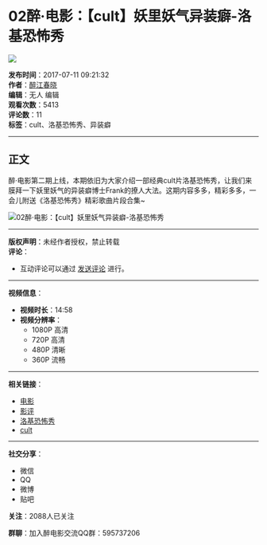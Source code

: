 # 02醉·电影：【cult】妖里妖气异装癖-洛基恐怖秀

![](//i2.hdslb.com/bfs/archive/cf8cf73a3793153edf296175b11e0b6931976129.jpg@100w_100h_1c.webp)

**发布时间**：2017-07-11 09:21:32  
**作者**：[醉江春晓](//space.bilibili.com/16900660)  
**编辑**：无人 编辑  
**观看次数**：5413  
**评论数**：11  
**标签**：cult、洛基恐怖秀、异装癖

---

## 正文

醉·电影第二期上线，本期依旧为大家介绍一部经典cult片洛基恐怖秀，让我们来膜拜一下妖里妖气的异装癖博士Frank的撩人大法。这期内容多多，精彩多多，一会儿附送《洛基恐怖秀》精彩歌曲片段合集~

![02醉·电影：【cult】妖里妖气异装癖-洛基恐怖秀](//i2.hdslb.com/bfs/archive/cf8cf73a3793153edf296175b11e0b6931976129.jpg@518w_290h_1c_!web-video-share-cover.webp)

---

**版权声明**：未经作者授权，禁止转载  
**评论**：  
- 互动评论可以通过 [发送评论](javascript:void(0);) 进行。

---

**视频信息**：  
- **视频时长**：14:58  
- **视频分辨率**：
  - 1080P 高清
  - 720P 高清
  - 480P 清晰
  - 360P 流畅

--- 

**相关链接**：  
- [电影](//search.bilibili.com/all?keyword=%E7%94%B5%E5%BD%B1&from_source=video_tag)  
- [影评](//search.bilibili.com/all?keyword=%E5%BD%B1%E8%AF%84&from_source=video_tag)  
- [洛基恐怖秀](//search.bilibili.com/all?keyword=%E6%B4%9B%E5%9F%BA%E6%81%90%E6%80%96%E7%A7%80&from_source=video_tag)  
- [cult](//search.bilibili.com/all?keyword=cult&from_source=video_tag)  

---

**社交分享**：
- 微信
- QQ
- 微博
- 贴吧

**关注**：2088人已关注  

**群聊**：加入醉电影交流QQ群：595737206
<!-- tcd_original_link https://www.bilibili.com/video/BV1ex411q7Cm/ -->
